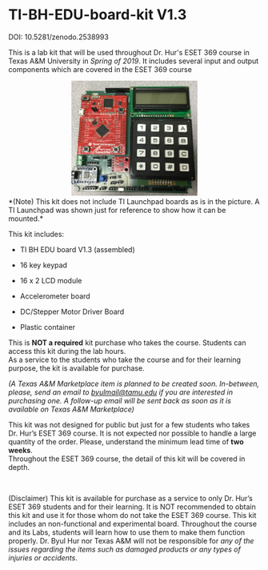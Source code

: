 # TI-BH-EDU-board-kit V1.3

DOI: 10.5281/zenodo.2538993

This is a lab kit that will be used throughout Dr. Hur's ESET 369 course in Texas A&M University in *Spring of 2019*. It includes several input and output components which are covered in the ESET 369 course <br />

<center><img src="./pic.jpg" width =50%></center>
*(Note) This kit does not include TI Launchpad boards as is in the picture. A TI Launchpad was shown just for reference to show how it can be mounted.*

This kit includes:

- TI BH EDU board V1.3 (assembled)<br />

- 16 key keypad<br />

- 16 x 2 LCD module<br />

- Accelerometer board<br />

- DC/Stepper Motor Driver Board <br />

- Plastic container<br />

This is __NOT a required__ kit purchase who takes the course. Students can access this kit during the lab hours. <br />
As a service to the students who take the course and for their learning purpose, the kit is available for purchase. <br />

*(A Texas A&M Marketplace item is planned to be created soon. In-between, please, send an email to byulmail@tamu.edu if you are interested in purchasing one. A follow-up email will be sent back as soon as it is available on Texas A&M Marketplace)*<br />

This kit was not designed for public but just for a few students who takes Dr. Hur’s ESET 369 course. It is not expected nor possible to handle a large quantity of the order. Please, understand the minimum lead time of __two weeks__. <br />
Throughout the ESET 369 course, the detail of this kit will be covered in depth. <br />


<br />



(Disclaimer) This kit is available for purchase as a service to only Dr. Hur’s ESET 369 students and for their learning. It is NOT recommended to obtain this kit and use it for those whom do not take the ESET 369 course. This kit includes an non-functional and experimental board. Throughout the course and its Labs, students will learn how to use them to make them function properly. Dr. Byul Hur nor Texas A&M will not be responsible for *any of the issues regarding the items such as damaged products or any types of injuries or accidents*.


